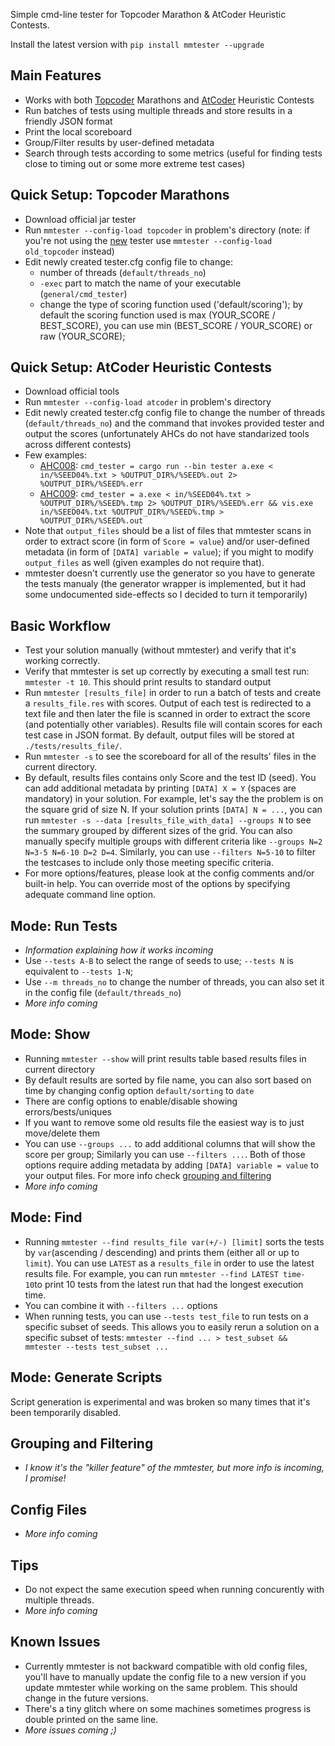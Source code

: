 Simple cmd-line tester for Topcoder Marathon & AtCoder Heuristic Contests. 

Install the latest version with `pip install mmtester --upgrade`

## Main Features
- Works with both [Topcoder](https://www.topcoder.com/home) Marathons and [AtCoder](https://atcoder.jp/) Heuristic Contests
- Run batches of tests using multiple threads and store results in a friendly JSON format
- Print the local scoreboard
- Group/Filter results by user-defined metadata
- Search through tests according to some metrics (useful for finding tests close to timing out or some more extreme test cases)

## Quick Setup: Topcoder Marathons
- Download official jar tester
- Run `mmtester --config-load topcoder` in problem's directory (note: if you're not using the [new](https://docs.google.com/document/d/100JX1dgENRlrxt3tZfVWQ70PxoOQjyl1LfxlvnWxRG8) tester use `mmtester --config-load old_topcoder` instead)
- Edit newly created tester.cfg config file to change:
	- number of threads (`default/threads_no`)
	- `-exec` part to match the name of your executable (`general/cmd_tester`)
	- change the type of scoring function used ('default/scoring'); by default the scoring function used is max (YOUR_SCORE / BEST_SCORE), you can use min (BEST_SCORE / YOUR_SCORE) or raw (YOUR_SCORE); 


## Quick Setup: AtCoder Heuristic Contests
- Download official tools
- Run `mmtester --config-load atcoder` in problem's directory
- Edit newly created tester.cfg config file to change the number of threads (`default/threads_no`) and the command that invokes provided tester and output the scores (unfortunately AHCs do not have standarized tools across different contests)
- Few examples:
	- [AHC008](https://atcoder.jp/contests/ahc008): `cmd_tester = cargo run --bin tester a.exe < in/%SEED04%.txt > %OUTPUT_DIR%/%SEED%.out 2> %OUTPUT_DIR%/%SEED%.err`
	- [AHC009](https://atcoder.jp/contests/ahc009): `cmd_tester = a.exe < in/%SEED04%.txt > %OUTPUT_DIR%/%SEED%.tmp 2> %OUTPUT_DIR%/%SEED%.err && vis.exe in/%SEED04%.txt %OUTPUT_DIR%/%SEED%.tmp > %OUTPUT_DIR%/%SEED%.out`
- Note that `output_files` should be a list of files that mmtester scans in order to extract score (in form of `Score = value`) and/or user-defined metadata (in form of `[DATA] variable = value`); if you might to modify `output_files` as well (given examples do not require that).
- mmtester doesn't currently use the generator so you have to generate the tests manualy (the generator wrapper is implemented, but it had some undocumented side-effects so I decided to turn it temporarily)

## Basic Workflow
- Test your solution manually (without mmtester) and verify that it's working correctly.
- Verify that mmtester is set up correctly by executing a small test run: `mmtester -t 10`. This should print results to standard output
- Run `mmtester [results_file]` in order to run a batch of tests and create a `results_file.res` with scores. Output of each test is redirected to a text file and then later the file is scanned in order to extract the score (and potentially other variables). Results file will contain scores for each test case in JSON format. By default, output files will be stored at `./tests/results_file/`.
- Run `mmtester -s` to see the scoreboard for all of the results' files in the current directory. 
- By default, results files contains only Score and the test ID (seed). You can add additional metadata by printing `[DATA] X = Y` (spaces are mandatory) in your solution. For example, let's say the the problem is on the square grid of size N. If your solution prints `[DATA] N = ...`, you can run `mmtester -s --data [results_file_with_data] --groups N` to see the summary grouped by different sizes of the grid. You can also manually specify multiple groups with different criteria like `--groups N=2 N=3-5 N=6-10 D=2 D=4`. Similarly, you can use `--filters N=5-10` to filter the testcases to include only those meeting specific criteria.
- For more options/features, please look at the config comments and/or built-in help. You can override most of the options by specifying adequate command line option.

## Mode: Run Tests
- *Information explaining how it works incoming*
- Use `--tests A-B` to select the range of seeds to use; `--tests N` is equivalent to `--tests 1-N`;
- Use `--m threads_no` to change the number of threads, you can also set it in the config file (`default/threads_no`)
- *More info coming*
 
## Mode: Show
- Running `mmtester --show` will print results table based results files in current directory
- By default results are sorted by file name, you can also sort based on time by changing config option `default/sorting` to `date`
- There are config options to enable/disable showing errors/bests/uniques
- If you want to remove some old results file the easiest way is to just move/delete them
- You can use `--groups ...` to add additional columns that will show the score per group; Similarly you can use `--filters ...`. Both of those options require adding metadata by adding `[DATA] variable = value` to your output files. For more info check [grouping and filtering](https://github.com/FakePsyho/mmtester/#grouping-and-filtering)
- *More info coming*

## Mode: Find
- Running `mmtester --find results_file var(+/-) [limit]` sorts the tests by `var`(ascending / descending) and prints them (either all or up to `limit`). You can use `LATEST` as a `results_file` in order to use the latest results file. For example, you can run `mmtester --find LATEST time- 10`to print 10 tests from the latest run that had the longest execution time.
- You can combine it with `--filters ...` options
- When running tests, you can use `--tests test_file` to run tests on a specific subset of seeds. This allows you to easily rerun a solution on a specific subset of tests: `mmtester --find ... > test_subset && mmtester --tests test_subset ...`

## Mode: Generate Scripts
Script generation is experimental and was broken so many times that it's been temporarily disabled. 

## Grouping and Filtering
- *I know it's the "killer feature" of the mmtester, but more info is incoming, I promise!*

## Config Files
- *More info coming*

## Tips
- Do not expect the same execution speed when running concurently with multiple threads. 
- *More info coming*

## Known Issues
- Currently mmtester is not backward compatible with old config files, you'll have to manually update the config file to a new version if you update mmtester while working on the same problem. This should change in the future versions.
- There's a tiny glitch where on some machines sometimes progress is double printed on the same line.
- *More issues coming ;)*